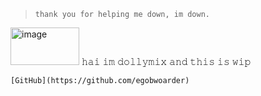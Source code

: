 > `𝚝𝚑𝚊𝚗𝚔 𝚢𝚘𝚞 𝚏𝚘𝚛 𝚑𝚎𝚕𝚙𝚒𝚗𝚐 𝚖𝚎 𝚍𝚘𝚠𝚗, 𝚒𝚖 𝚍𝚘𝚠𝚗.`


<img width="110" height="60" alt="image" src="https://github.com/user-attachments/assets/76bf74d2-b2d3-42ac-8eb7-c663c882b987" /> 𝚑𝚊𝚒 𝚒𝚖 𝚍𝚘𝚕𝚕𝚢𝚖𝚒𝚡 𝚊𝚗𝚍 𝚝𝚑𝚒𝚜 𝚒𝚜 𝚠𝚒𝚙

`[GitHub](https://github.com/egobwoarder)`
